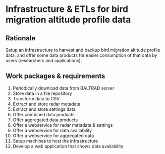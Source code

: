 # Infrastructure & ETLs for bird migration altitude profile data

## Rationale

Setup an infrastructure to harvest and backup bird migration altitude profile data, and offer some data products for easier consumption of that data by users (researchers and applications).

## Work packages & requirements

1. Periodically download data from BALTRAD server
2. Store data in a file repository
3. Transform data to CSV
4. Extract and store radar metadata
5. Extract and store settings data
6. Offer combined data products
7. Offer aggregated data products
8. Offer a webservice for radar metadata & settings
9. Offer a webservice for data availability
10. Offer a webservice for aggregated data
11. Setup machines to host the infrastructure
12. Develop a web application that shows data availability
